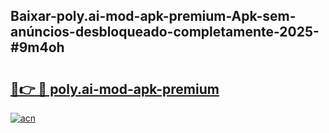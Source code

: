 ## Baixar-poly.ai-mod-apk-premium-Apk-sem-anúncios-desbloqueado-completamente-2025-#9m4oh

# <h2><a href="https://ainizakaria.my?title=poly.ai-mod-apk-premium&ref=20M">🔗👉 🔴 poly.ai-mod-apk-premium</a></h2>

[![acn](https://github.com/user-attachments/assets/0f9c940e-d8b0-45ae-aac7-cd30a18b3e1c)](https://ainizakaria.my?title=poly.ai-mod-apk-premium&ref=20M)

